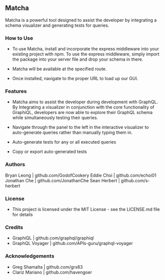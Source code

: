 ## Matcha

Matcha is a powerful tool designed to assist the developer by integrating a schema visualizer and generating tests for queries.

### How to Use

- To use Matcha, install and incorporate the express middleware into your existing project with npm. To use the express middleware, simply import the package into your server file and drop your schema in there. 

- Matcha will be available at the specified route. 

- Once installed, navigate to the proper URL to load up our GUI. 

### Features
- Matcha aims to assist the developer during development with GraphQL. By Integrating a visualizer in conjunction with the core functionality of GraphiQL, developers are now able to explore their GraphQL schema while simultaneously testing their queries.   

- Navigate through the panel to the left in the interactive visualizer to auto-generate queries rather than manually typing them in. 

- Auto-generate tests for any or all executed queries

- Copy or export auto-generated tests 

### Authors

Bryan Leong | github.com/GodofCookery
Eddie Choi | github.com/echoi01 
Jonathan Che | github.com/JonathanChe 
Sean Herbert | github.com/s-herbert 

### License

- This project is licensed under the MIT License - see the LICENSE.md file for details

### Credits

- GraphiQL | github.com/graphql/graphiql 
- GraphQL Voyager | github.com/APIs-guru/graphql-voyager 

### Acknowledgements

- Greg Shamalta | github.com/grs83 
- Clariz Mariano | github.com/havengoer

